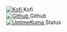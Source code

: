 <div class="box-holder">
    <div class="box">
        <a href="https://toastxc.xyz/kofi">
            <img src="https://repo.toastxc.xyz/web/kofi.png" alt="Kofi">
        </a>
        Kofi
    </div>
    <div class="box">
        <a href="https://github.com/toastxc">
            <img src="https://repo.toastxc.xyz/web/github.png" alt="Github"/>
        </a>
        Github
    </div>
    <div class="box">
        <a href="https://toastxc.xyz/status">
            <img src="https://repo.toastxc.xyz/web/kuma.svg" alt="UptimeKuma"/>
        </a>
        Status
    </div>
</div>